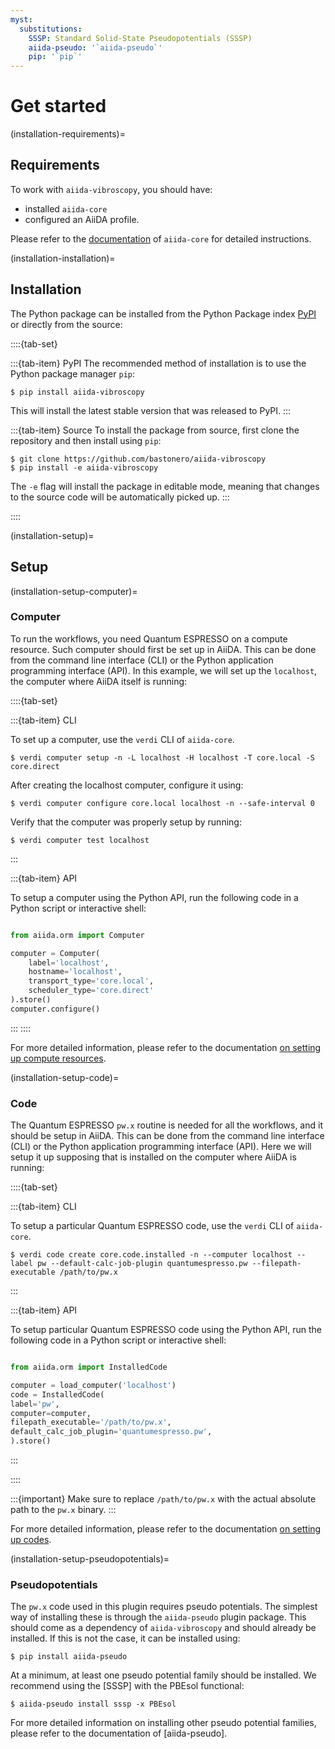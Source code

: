 ```yaml
---
myst:
  substitutions:
    SSSP: Standard Solid-State Pseudopotentials (SSSP)
    aiida-pseudo: '`aiida-pseudo`'
    pip: '`pip`'
---
```


# Get started

(installation-requirements)=

## Requirements

To work with `aiida-vibroscopy`, you should have:

- installed `aiida-core`
- configured an AiiDA profile.

Please refer to the [documentation](https://aiida.readthedocs.io/projects/aiida-core/en/latest/intro/get_started.html) of `aiida-core` for detailed instructions.

(installation-installation)=

## Installation

The Python package can be installed from the Python Package index [PyPI](https://pypi.org/) or directly from the source:

::::{tab-set}

:::{tab-item} PyPI
The recommended method of installation is to use the Python package manager `pip`:

```console
$ pip install aiida-vibroscopy
```

This will install the latest stable version that was released to PyPI.
:::

:::{tab-item} Source
To install the package from source, first clone the repository and then install using `pip`:

```console
$ git clone https://github.com/bastonero/aiida-vibroscopy
$ pip install -e aiida-vibroscopy
```

The ``-e`` flag will install the package in editable mode, meaning that changes to the source code will be automatically picked up.
:::

::::

(installation-setup)=

## Setup

(installation-setup-computer)=

### Computer

To run the workflows, you need Quantum ESPRESSO on a compute resource. Such computer should first be set up in AiiDA.
This can be done from the command line interface (CLI) or the Python application programming interface (API).
In this example, we will set up the `localhost`, the computer where AiiDA itself is running:

::::{tab-set}

:::{tab-item} CLI

To set up a computer, use the ``verdi`` CLI of ``aiida-core``.

```console
$ verdi computer setup -n -L localhost -H localhost -T core.local -S core.direct
```

After creating the localhost computer, configure it using:

```console
$ verdi computer configure core.local localhost -n --safe-interval 0
```

Verify that the computer was properly setup by running:

```console
$ verdi computer test localhost
```
:::

:::{tab-item} API

To setup a computer using the Python API, run the following code in a Python script or interactive shell:

```python

from aiida.orm import Computer

computer = Computer(
    label='localhost',
    hostname='localhost',
    transport_type='core.local',
    scheduler_type='core.direct'
).store()
computer.configure()
```
:::
::::

For more detailed information, please refer to the documentation [on setting up compute resources](https://aiida.readthedocs.io/projects/aiida-core/en/latest/howto/run_codes.html#how-to-set-up-a-computer).

(installation-setup-code)=

### Code

The Quantum ESPRESSO ``pw.x`` routine is needed for all the workflows, and it should be setup in AiiDA.
This can be done from the command line interface (CLI) or the Python application programming interface (API).
Here we will setup it up supposing that is installed on the computer where AiiDA is running:

::::{tab-set}

:::{tab-item} CLI

To setup a particular Quantum ESPRESSO code, use the ``verdi`` CLI of ``aiida-core``.

```console
$ verdi code create core.code.installed -n --computer localhost --label pw --default-calc-job-plugin quantumespresso.pw --filepath-executable /path/to/pw.x
```
:::

:::{tab-item} API

To setup particular Quantum ESPRESSO code using the Python API, run the following code in a Python script or interactive shell:

```python

from aiida.orm import InstalledCode

computer = load_computer('localhost')
code = InstalledCode(
label='pw',
computer=computer,
filepath_executable='/path/to/pw.x',
default_calc_job_plugin='quantumespresso.pw',
).store()
```
:::

::::

:::{important}
Make sure to replace `/path/to/pw.x` with the actual absolute path to the `pw.x` binary.
:::

For more detailed information, please refer to the documentation [on setting up codes](https://aiida.readthedocs.io/projects/aiida-core/en/latest/howto/run_codes.html#how-to-setup-a-code).

(installation-setup-pseudopotentials)=

### Pseudopotentials

The `pw.x` code used in this plugin requires pseudo potentials.
The simplest way of installing these is through the `aiida-pseudo` plugin package.
This should come as a dependency of `aiida-vibroscopy` and should already be installed.
If this is not the case, it can be installed using:

```console
$ pip install aiida-pseudo
```

At a minimum, at least one pseudo potential family should be installed.
We recommend using the [SSSP] with the PBEsol functional:

```console
$ aiida-pseudo install sssp -x PBEsol
```

For more detailed information on installing other pseudo potential families, please refer to the documentation of [aiida-pseudo].
